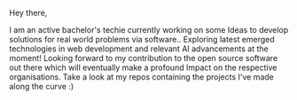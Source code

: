 Hey there,

   I am an active bachelor's techie currently working on some Ideas to develop solutions for real world problems via software..
   Exploring latest emerged technologies in web development and relevant AI advancements at the moment!
   Looking forward to my contribution to the open source software out there which will eventually make a profound Impact on the respective organisations. 
   Take a look at my repos containing the projects I've made along the curve :)
